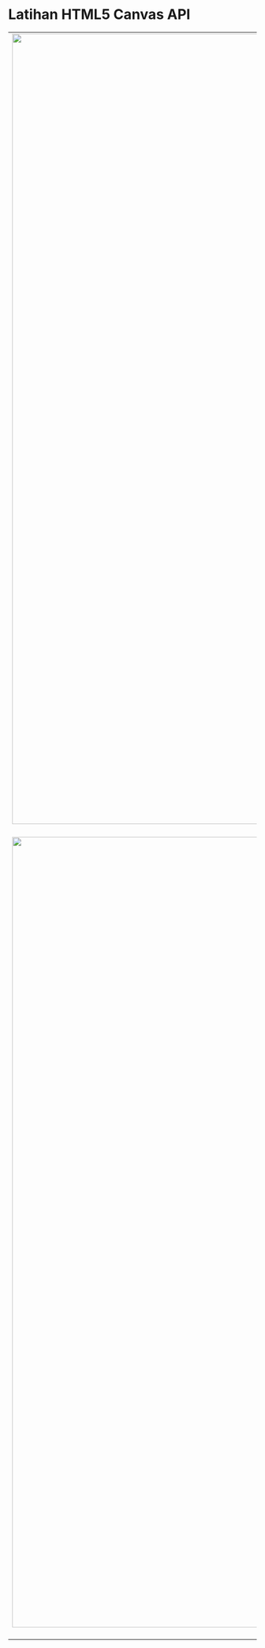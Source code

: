 # Latihan HTML5 Canvas API

| | | |
|:-------------------------:|:-------------------------:|:-------------------------:|
|<img width="1604" src="https://i.ibb.co/r2MsKmV/Screenshot-20200703-232459.png"> [1. Simple Animation](https://learn-html5-canvas.netlify.app/animation/) |  <img width="1604" src="https://i.ibb.co/MkvWDZV/Screenshot-20200703-232750.png"> [2. Mouse Interaction](https://learn-html5-canvas.netlify.app/interaction/) | <img width="1604" src="https://i.ibb.co/zsJxs5q/Screenshot-20200703-232608.png"> [3. Gravity Simulation](https://learn-html5-canvas.netlify.app/gravity/) |
|<img width="1604" src="https://i.ibb.co/BP3wKxP/Screenshot-20200703-232521.png"> [4. Bubbles (Collision detection)](https://learn-html5-canvas.netlify.app/bubbles/) | <img width="1604" src="https://i.ibb.co/nzBqDSS/Screenshot-20200703-232437.png"> [5. Rainbow Waves](https://learn-html5-canvas.netlify.app/waves/) ||
